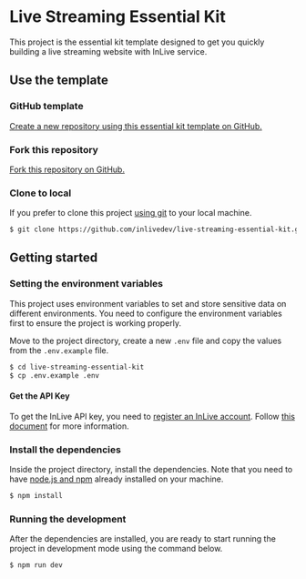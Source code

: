# Live Streaming Essential Kit

This project is the essential kit template designed to get you quickly building a live streaming website with InLive service.

## Use the template

### GitHub template

[Create a new repository using this essential kit template on GitHub.](https://github.com/inlivedev/live-streaming-essential-kit/generate)

### Fork this repository

[Fork this repository on GitHub.](https://github.com/inlivedev/live-streaming-essential-kit/fork)

### Clone to local

If you prefer to clone this project [using git](https://git-scm.com) to your local machine.

```bash
$ git clone https://github.com/inlivedev/live-streaming-essential-kit.git
```

## Getting started

### Setting the environment variables

This project uses environment variables to set and store sensitive data on different environments. You need to configure the environment variables first to ensure the project is working properly.

Move to the project directory, create a new `.env` file and copy the values from the `.env.example` file.

```bash
$ cd live-streaming-essential-kit
$ cp .env.example .env
```

#### Get the API Key
To get the InLive API key, you need to [register an InLive account](https://studio.inlive.app). Follow [this document](https://inlive.app/docs/getting-started) for more information.

### Install the dependencies

Inside the project directory, install the dependencies. Note that you need to have [node.js and npm](https://nodejs.org/en/) already installed on your machine.

```bash
$ npm install
```

### Running the development

After the dependencies are installed, you are ready to start running the project in development mode using the command below.

```bash
$ npm run dev
```
